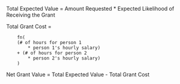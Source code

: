 
Total Expected Value = Amount Requested * Expected Likelihood of Receiving the Grant

Total Grant Cost = 

		fn(
		(# of hours for person 1 
			* person 1's hourly salary) 
		+ (# of hours for person 2 
			* person 2's hourly salary)
		) 
Net Grant Value = Total Expected Value - Total Grant Cost